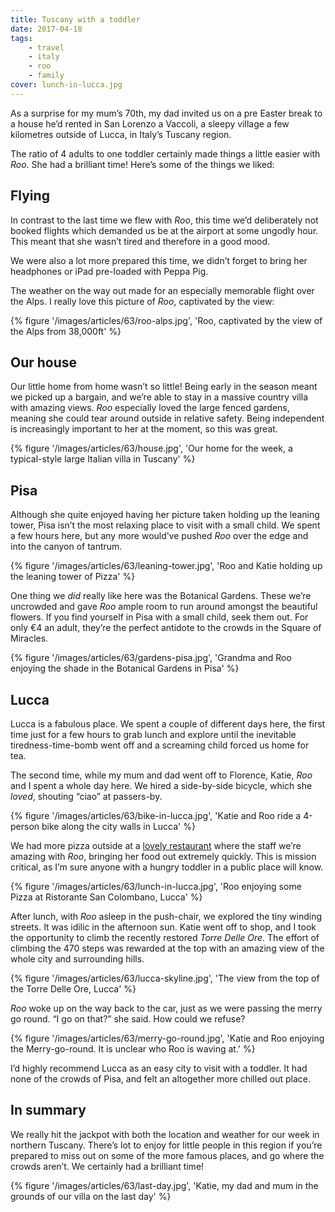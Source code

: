 ```yaml
---
title: Tuscany with a toddler
date: 2017-04-18
tags:
    - travel
    - italy
    - roo
    - family
cover: lunch-in-lucca.jpg
---
```


As a surprise for my mum’s 70th, my dad invited us on a pre Easter break to a house he’d rented in San Lorenzo a Vaccoli, a sleepy village a few kilometres outside of Lucca, in Italy’s Tuscany region.

The ratio of 4 adults to one toddler certainly made things a little easier with _Roo_. She had a brilliant time! Here’s some of the things we liked:

## Flying

In contrast to the last time we flew with _Roo_, this time we’d deliberately not booked flights which demanded us be at the airport at some ungodly hour. This meant that she wasn’t tired and therefore in a good mood. 

We were also a lot more prepared this time, we didn’t forget to bring her headphones or iPad pre-loaded with Peppa Pig. 

The weather on the way out made for an especially memorable flight over the Alps. I really love this picture of _Roo_, captivated by the view:

{% figure '/images/articles/63/roo-alps.jpg', 'Roo, captivated by the view of the Alps from 38,000ft' %}

## Our house

Our little home from home wasn’t so little! Being early in the season meant we picked up a bargain, and we’re able to stay in a massive country villa with amazing views. _Roo_ especially loved the large fenced gardens, meaning she could tear around outside in relative safety. Being independent is increasingly important to her at the moment, so this was great. 

{% figure '/images/articles/63/house.jpg', 'Our home for the week, a typical-style large Italian villa in Tuscany' %}

## Pisa

Although she quite enjoyed having her picture taken holding up the leaning tower, Pisa isn’t the most relaxing place to visit with a small child. We spent a few hours here, but any more would’ve pushed _Roo_ over the edge and into the canyon of tantrum. 

{% figure '/images/articles/63/leaning-tower.jpg', 'Roo and Katie holding up the leaning tower of Pizza' %}

One thing we _did_ really like here was the Botanical Gardens. These we’re uncrowded and gave _Roo_ ample room to run around amongst the beautiful flowers. If you find yourself in Pisa with a small child, seek them out. For only €4 an adult, they’re the perfect antidote to the crowds in the Square of Miracles. 

{% figure '/images/articles/63/gardens-pisa.jpg', 'Grandma and Roo enjoying the shade in the Botanical Gardens in Pisa' %}

## Lucca

Lucca is a fabulous place. We spent a couple of different days here, the first time just for a few hours to grab lunch and explore until the inevitable tiredness-time-bomb went off and a screaming child forced us home for tea. 

The second time, while my mum and dad went off to Florence, Katie, _Roo_ and I spent a whole day here. We hired a side-by-side bicycle, which she _loved_, shouting “ciao” at passers-by.

{% figure '/images/articles/63/bike-in-lucca.jpg', 'Katie and Roo ride a 4-person bike along the city walls in Lucca' %}

We had more pizza outside at a [lovely restaurant](//www.ristorantesancolombanolucca.it/en/) where the staff we’re amazing with _Roo_, bringing her food out extremely quickly. This is mission critical, as I’m sure anyone with a hungry toddler in a public place will know.

{% figure '/images/articles/63/lunch-in-lucca.jpg', 'Roo enjoying some Pizza at Ristorante San Colombano, Lucca' %}

After lunch, with _Roo_ asleep in the push-chair, we explored the tiny winding streets. It was idilic in the afternoon sun. Katie went off to shop, and I took the opportunity to climb the recently restored _Torre Delle Ore_. The effort of climbing the 470 steps was rewarded at the top with an amazing view of the whole city and surrounding hills.

{% figure '/images/articles/63/lucca-skyline.jpg', 'The view from the top of the Torre Delle Ore, Lucca' %}

_Roo_ woke up on the way back to the car, just as we were passing the merry go round. “I go on that?” she said. How could we refuse?

{% figure '/images/articles/63/merry-go-round.jpg', 'Katie and Roo enjoying the Merry-go-round. It is unclear who Roo is waving at.' %}

I’d highly recommend Lucca as an easy city to visit with a toddler. It had none of the crowds of Pisa, and felt an altogether more chilled out place.

## In summary

We really hit the jackpot with both the location and weather for our week in northern Tuscany. There’s lot to enjoy for little people in this region if you’re prepared to miss out on some of the more famous places, and go where the crowds aren’t. We certainly had a brilliant time!

{% figure '/images/articles/63/last-day.jpg', 'Katie, my dad and mum in the grounds of our villa on the last day' %}

